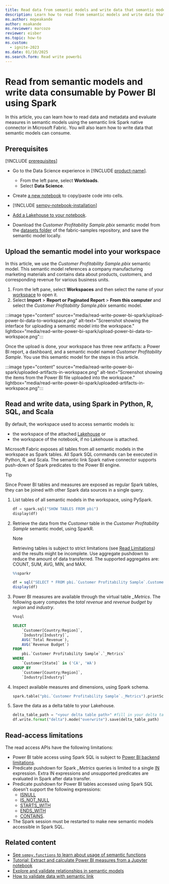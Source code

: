 ```yaml
---
title: Read data from semantic models and write data that semantic models can consume using Spark
description: Learn how to read from semantic models and write data that can be used in semantic models using Spark.
ms.author: mopeakande
author: msakande
ms.reviewer: marcozo
reviewer: eisber
ms.topic: how-to
ms.custom:
  - ignite-2023
ms.date: 01/10/2025
ms.search.form: Read write powerbi
---
```


# Read from semantic models and write data consumable by Power BI using Spark

In this article, you can learn how to read data and metadata and evaluate measures in semantic models using the semantic link Spark native connector in Microsoft Fabric.
You will also learn how to write data that semantic models can consume.

## Prerequisites

[!INCLUDE [prerequisites](includes/prerequisites.md)]
- Go to the Data Science experience in [!INCLUDE [product-name](../includes/product-name.md)].

    - From the left pane, select __Workloads__.
    - Select __Data Science__.

- Create [a new notebook](../data-engineering/how-to-use-notebook.md#create-notebooks) to copy/paste code into cells.
- [!INCLUDE [sempy-notebook-installation](includes/sempy-notebook-installation.md)]
- [Add a Lakehouse to your notebook](../data-engineering/how-to-use-notebook.md#connect-lakehouses-and-notebooks).
- Download the _Customer Profitability Sample.pbix_ semantic model from the [datasets folder](https://github.com/microsoft/fabric-samples/tree/main/docs-samples/data-science/datasets) of the fabric-samples repository, and save the semantic model locally.

## Upload the semantic model into your workspace

In this article, we use the _Customer Profitability Sample.pbix_ semantic model. This semantic model references a company manufacturing marketing materials and contains data about products, customers, and corresponding revenue for various business units.

1. From the left pane, select __Workspaces__ and then select the name of your [workspace](../get-started/workspaces.md) to open it.
1. Select __Import__ > __Report or Paginated Report__ > __From this computer__ and select the _Customer Profitability Sample.pbix_ semantic model.

:::image type="content" source="media/read-write-power-bi-spark/upload-power-bi-data-to-workspace.png" alt-text="Screenshot showing the interface for uploading a semantic model into the workspace." lightbox="media/read-write-power-bi-spark/upload-power-bi-data-to-workspace.png":::

Once the upload is done, your workspace has three new artifacts: a Power BI report, a dashboard, and a semantic model named _Customer Profitability Sample_. You use this semantic model for the steps in this article.

:::image type="content" source="media/read-write-power-bi-spark/uploaded-artifacts-in-workspace.png" alt-text="Screenshot showing the items from the Power BI file uploaded into the workspace." lightbox="media/read-write-power-bi-spark/uploaded-artifacts-in-workspace.png":::

## Read and write data, using Spark in Python, R, SQL, and Scala

By default, the workspace used to access semantic models is:

- the workspace of the attached [Lakehouse](../data-engineering/lakehouse-overview.md) or
- the workspace of the notebook, if no Lakehouse is attached.

Microsoft Fabric exposes all tables from all semantic models in the workspace as Spark tables.
All Spark SQL commands can be executed in Python, R, and Scala. The semantic link Spark native connector supports push-down of Spark predicates to the Power BI engine.

> [!TIP]
> Since Power BI tables and measures are exposed as regular Spark tables, they can be joined with other Spark data sources in a single query.

1. List tables of all semantic models in the workspace, using PySpark.

    ```python
    df = spark.sql("SHOW TABLES FROM pbi")
    display(df)
    ```

1. Retrieve the data from the *Customer* table in the *Customer Profitability Sample* semantic model, using SparkR.

    > [!NOTE]
    > Retrieving tables is subject to strict limitations (see [Read Limitations](#read-access-limitations)) and the results might be incomplete.
    > Use aggregate pushdown to reduce the amount of data transferred. The supported aggregates are: COUNT, SUM, AVG, MIN, and MAX.

    ```R
    %%sparkr
    
    df = sql("SELECT * FROM pbi.`Customer Profitability Sample`.Customer")
    display(df)
    ```

1. Power BI measures are available through the virtual table *_Metrics*. The following query computes the *total revenue* and *revenue budget* by *region* and *industry*.

    ```sql
    %%sql

    SELECT
        `Customer[Country/Region]`,
        `Industry[Industry]`,
        AVG(`Total Revenue`),
        AVG(`Revenue Budget`)
    FROM
        pbi.`Customer Profitability Sample`.`_Metrics`
    WHERE
        `Customer[State]` in ('CA', 'WA')
    GROUP BY
        `Customer[Country/Region]`,
        `Industry[Industry]`
    ```

1. Inspect available measures and dimensions, using Spark schema.

    ```python
    spark.table("pbi.`Customer Profitability Sample`._Metrics").printSchema()
    ```

1. Save the data as a delta table to your Lakehouse.

    ```python
    delta_table_path = "<your delta table path>" #fill in your delta table path 
    df.write.format("delta").mode("overwrite").save(delta_table_path)
    ```

## Read-access limitations

The read access APIs have the following limitations:

- Power BI table access using Spark SQL is subject to [Power BI backend limitations](/rest/api/power-bi/datasets/execute-queries#limitations).
- Predicate pushdown for Spark *_Metrics* queries is limited to a single [IN](https://spark.apache.org/docs/latest/api/sql/index.html#in) expression. Extra IN expressions and unsupported predicates are evaluated in Spark after data transfer.
- Predicate pushdown for Power BI tables accessed using Spark SQL doesn't support the following expressions:
  - [ISNULL](https://spark.apache.org/docs/latest/api/sql/index.html#isnull)
  - [IS_NOT_NULL](https://spark.apache.org/docs/latest/api/sql/index.html#isnotnull)
  - [STARTS_WITH](https://spark.apache.org/docs/latest/api/sql/index.html#startswith)
  - [ENDS_WITH](https://spark.apache.org/docs/latest/api/sql/index.html#endswith)
  - [CONTAINS](https://spark.apache.org/docs/latest/api/sql/index.html#contains).
- The Spark session must be restarted to make new semantic models accessible in Spark SQL.

## Related content

- [See `sempy.functions` to learn about usage of semantic functions](/python/api/semantic-link-sempy/sempy.functions)
- [Tutorial: Extract and calculate Power BI measures from a Jupyter notebook](tutorial-power-bi-measures.md)
- [Explore and validate relationships in semantic models](semantic-link-validate-relationship.md)
- [How to validate data with semantic link](semantic-link-validate-data.md)

